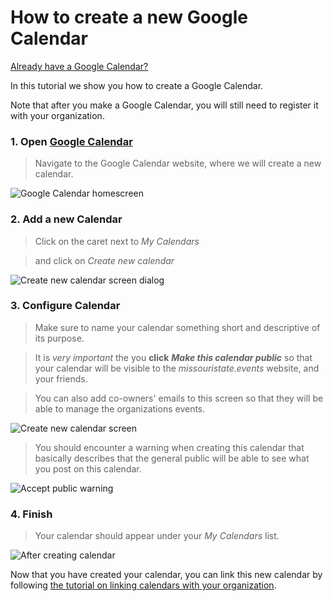 # How to create a new Google Calendar

[Already have a Google Calendar?](/tutorials/linking-google-calendar-with-your-organization)

In this tutorial we show you how to create a Google Calendar.

Note that after you make a Google Calendar, you will still need to register it with your organization.

### 1. Open [Google Calendar](https://www.google.com/calendar)
> Navigate to the Google Calendar website, where we will create a new calendar.

![Google Calendar homescreen](/graphics/tutorial-create-calendar/google-calendar-homescreen-0.png)

### 2. Add a new Calendar
> Click on the caret next to *My Calendars*

> and click on *Create new calendar*

![Create new calendar screen dialog](/graphics/tutorial-create-calendar/google-calendar-homescreen-1-select-new-calendar.png)

### 3. Configure Calendar
> Make sure to name your calendar something short and descriptive of its purpose.

> It is *very important* the you **click** ***Make this calendar public*** so that your calendar will be visible to the *missouristate.events* website, and your friends.

> You can also add co-owners' emails to this screen so that they will be able to manage the organizations events.

![Create new calendar screen](/graphics/tutorial-create-calendar/google-calendar-create-calendar-2.png)

> You should encounter a warning when creating this calendar that basically describes that the general public will be able to see what you post on this calendar.

![Accept public warning](/graphics/tutorial-create-calendar/google-calendar-create-calendar-3-public-warning.png)

### 4. Finish
> Your calendar should appear under your *My Calendars* list.

![After creating calendar](/graphics/tutorial-create-calendar/google-calendar-create-calendar-4-created-calendar.png)

Now that you have created your calendar, you can link this new calendar by following [the tutorial on linking calendars with your organization](/tutorials/linking-google-calendar-with-your-organization).
